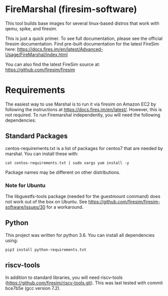 FireMarshal (firesim-software)
==================================

This tool builds base images for several linux-based distros that work with qemu,
spike, and firesim. 

This is just a quick primer. To see full documentation, please see the official
firesim documentation. Find pre-built documentation for the latest FireSim here:
https://docs.fires.im/en/latest/Advanced-Usage/FireMarshal/index.html

You can also find the latest FireSim source at:
https://github.com/firesim/firesim

# Requirements
The easiest way to use Marshal is to run it via firesim on Amazon EC2 by
following the instructions at https://docs.fires.im/en/latest/. However, this
is not required. To run Firemarshal independently, you will need the following
dependencies:

## Standard Packages
centos-requirements.txt is a list of packages for centos7 that are needed by marshal. You can install these with:
```
cat centos-requirements.txt | sudo xargs yum install -y
```

Package names may be different on other distributions.

### Note for Ubuntu
The libguestfs-tools package (needed for the guestmount command) does not work
out of the box on Ubuntu. See
https://github.com/firesim/firesim-software/issues/30 for a workaround.

## Python
This project was written for python 3.6. You can install all dependencies using:
```
pip3 install python-requirements.txt
```

## riscv-tools
In addition to standard libraries, you will need riscv-tools
(https://github.com/firesim/riscv-tools.git). This was last tested with commit
bce7b5e (gcc version 7.2).
